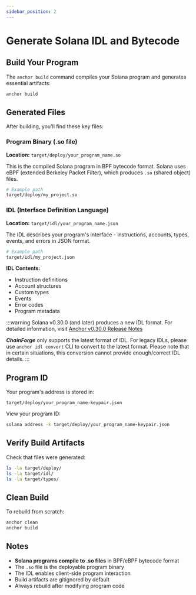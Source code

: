 ```yaml
---
sidebar_position: 2
---
```


# Generate Solana IDL and Bytecode

## Build Your Program

The `anchor build` command compiles your Solana program and generates essential artifacts:

```bash
anchor build
```

## Generated Files

After building, you'll find these key files:

### Program Binary (.so file)

**Location:** `target/deploy/your_program_name.so`

This is the compiled Solana program in BPF bytecode format. Solana uses eBPF (extended Berkeley Packet Filter), which produces `.so` (shared object) files.

```bash
# Example path
target/deploy/my_project.so
```

### IDL (Interface Definition Language)

**Location:** `target/idl/your_program_name.json`

The IDL describes your program's interface - instructions, accounts, types, events, and errors in JSON format.

```bash
# Example path
target/idl/my_project.json
```

**IDL Contents:**

- Instruction definitions
- Account structures
- Custom types
- Events
- Error codes
- Program metadata

:::warning
Solana v0.30.0 (and later) produces a new IDL format. For detailed information, visit [Anchor v0.30.0 Release Notes](https://github.com/acheroncrypto/anchor/blob/v0.30.0/docs/src/pages/release-notes/0.30.0.md)

**_ChainForge_** only supports the latest format of IDL. For legacy IDLs, please use `anchor idl convert` CLI to convert to the latest format. Please note that in certain situations, this conversion cannot provide enough/correct IDL details.
:::

## Program ID

Your program's address is stored in:

```
target/deploy/your_program_name-keypair.json
```

View your program ID:

```bash
solana address -k target/deploy/your_program_name-keypair.json
```

## Verify Build Artifacts

Check that files were generated:

```bash
ls -la target/deploy/
ls -la target/idl/
ls -la target/types/
```

## Clean Build

To rebuild from scratch:

```bash
anchor clean
anchor build
```

## Notes

- **Solana programs compile to .so files** in BPF/eBPF bytecode format
- The `.so` file is the deployable program binary
- The IDL enables client-side program interaction
- Build artifacts are gitignored by default
- Always rebuild after modifying program code

